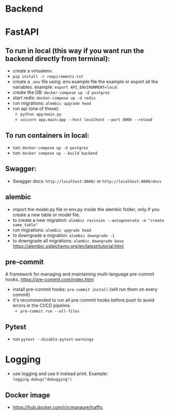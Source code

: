 # Backend

# FastAPI

## To run in local (this way if you want run the backend directly from terminal):

- create a virtualenv.
- `pip install -r requirements.txt`
- create a `.env` file using .env.example file the example or export all the variables. example: `export API_ENVIRONMENT=local`
- create the DB: `docker-compose up -d postgres`
- start redis: `docker-compose up -d redis`
- run migrations: `alembic upgrade head`
- run api (one of these):
  - `python app/main.py`
  - `uvicorn app.main:app --host localhost --port 8000 --reload`

## To run containers in local:

- run: `docker-compose up -d postgres`
- run: `docker compose up --build backend`

## Swagger:

- Swagger docs: `http://localhost:8000/` or `http://localhost:8000/docs`

## alembic

- import the model.py file in env.py inside the alembic folder, only if you create a new table or model file.
- to create a new migration: `alembic revision --autogenerate -m "create name_table"`
- run migrations: `alembic upgrade head`
- to downgrade a migration: `alembic downgrade -1`
- to downgrade all migrations: `alembic downgrade base`
  https://alembic.sqlalchemy.org/en/latest/tutorial.html

## pre-commit

A framework for managing and maintaining multi-language pre-commit hooks.
https://pre-commit.com/index.html

- install pre-commit hooks: `pre-commit install` (will run them on every commit)
- it's recommended to run all pre-commit hooks before push to avoid errors in the CI/CD pipeline.
  - `pre-commit run --all-files`

## Pytest

- run `pytest --disable-pytest-warnings`

# Logging

- use logging and use it instead print. Example: `logging.debug("debugging")`

## Docker image
- https://hub.docker.com/r/rcmanaure/traffic